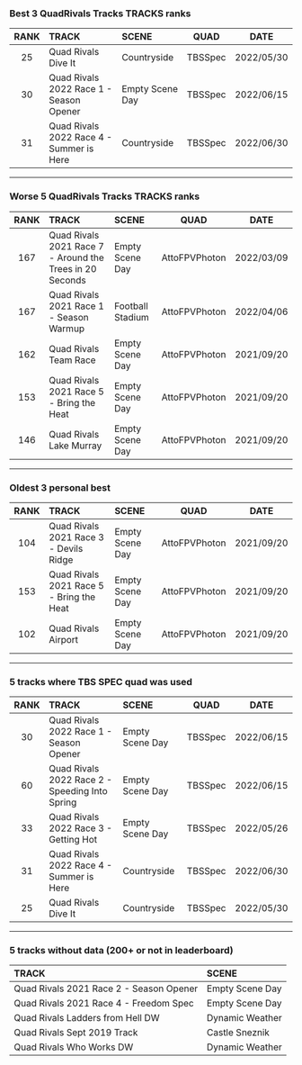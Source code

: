 ### Best 3 QuadRivals Tracks TRACKS ranks
|RANK|TRACK|SCENE|QUAD|DATE|
|:---:|:---|:---|:---:|:---:|
|25|Quad Rivals Dive It|Countryside|TBSSpec|2022/05/30|
|30|Quad Rivals 2022 Race 1 - Season Opener|Empty Scene Day|TBSSpec|2022/06/15|
|31|Quad Rivals 2022 Race 4 - Summer is Here|Countryside|TBSSpec|2022/06/30|
---
### Worse 5 QuadRivals Tracks TRACKS ranks
|RANK|TRACK|SCENE|QUAD|DATE|
|:---:|:---|:---|:---:|:---:|
|167|Quad Rivals 2021 Race 7 - Around the Trees in 20 Seconds|Empty Scene Day|AttoFPVPhoton|2022/03/09|
|167|Quad Rivals 2021 Race 1 - Season Warmup|Football Stadium|AttoFPVPhoton|2022/04/06|
|162|Quad Rivals Team Race|Empty Scene Day|AttoFPVPhoton|2021/09/20|
|153|Quad Rivals 2021 Race 5 - Bring the Heat|Empty Scene Day|AttoFPVPhoton|2021/09/20|
|146|Quad Rivals Lake Murray|Empty Scene Day|AttoFPVPhoton|2021/09/20|
---
### Oldest 3 personal best
|RANK|TRACK|SCENE|QUAD|DATE|
|:---:|:---|:---|:---:|:---:|
|104|Quad Rivals 2021 Race 3 - Devils Ridge|Empty Scene Day|AttoFPVPhoton|2021/09/20|
|153|Quad Rivals 2021 Race 5 - Bring the Heat|Empty Scene Day|AttoFPVPhoton|2021/09/20|
|102|Quad Rivals Airport|Empty Scene Day|AttoFPVPhoton|2021/09/20|
---
### 5 tracks where TBS SPEC quad was used
|RANK|TRACK|SCENE|QUAD|DATE|
|:---:|:---|:---|:---:|:---:|
|30|Quad Rivals 2022 Race 1 - Season Opener|Empty Scene Day|TBSSpec|2022/06/15|
|60|Quad Rivals 2022 Race 2 - Speeding Into Spring|Empty Scene Day|TBSSpec|2022/06/15|
|33|Quad Rivals 2022 Race 3 - Getting Hot|Empty Scene Day|TBSSpec|2022/05/26|
|31|Quad Rivals 2022 Race 4 - Summer is Here|Countryside|TBSSpec|2022/06/30|
|25|Quad Rivals Dive It|Countryside|TBSSpec|2022/05/30|
---
### 5 tracks without data (200+ or not in leaderboard)
|TRACK|SCENE|
|:---|:---|
|Quad Rivals 2021 Race 2 - Season Opener|Empty Scene Day|
|Quad Rivals 2021 Race 4 - Freedom Spec|Empty Scene Day|
|Quad Rivals Ladders from Hell DW|Dynamic Weather|
|Quad Rivals Sept 2019 Track|Castle Sneznik|
|Quad Rivals Who Works DW|Dynamic Weather|
